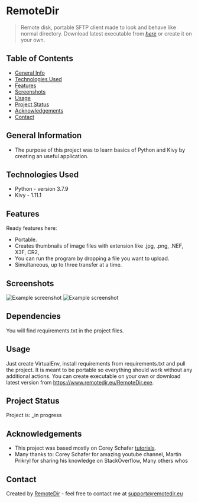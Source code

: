 # RemoteDir
> Remote disk, portable SFTP client made to look and behave like normal directory.
> Download latest executable from [_here_](https://www.remotedir.eu/remotedir.exe)
> or create it on your own. 

## Table of Contents
* [General Info](#general-information)
* [Technologies Used](#technologies-used)
* [Features](#features)
* [Screenshots](#screenshots)
* [Usage](#usage)
* [Project Status](#project-status)
* [Acknowledgements](#acknowledgements)
* [Contact](#contact)
<!-- * [License](#license) -->


## General Information
- The purpose of this project was to learn basics of Python and Kivy by creating an useful application.



## Technologies Used
- Python - version 3.7.9
- Kivy - 1.11.1


## Features
Ready features here:
- Portable.
- Creates thumbnails of image files with extension like .jpg, .png, .NEF, X3F, CR2, 
- You can run the program by dropping a file you want to upload. 
- Simultaneous, up to three transfer at a time. 


## Screenshots
![Example screenshot](https://www.remotedir.eu/RemoteDir_screen.png)
![Example screenshot](https://www.remotedir.eu/RemoteDir_transfers_screen.png)


## Dependencies
You will find requirements.txt in the project files.


## Usage
Just create VirtualEnv, install requirements from requirements.txt and pull the project. 
It is meant to be portable so everything should work without any additional actions. 
You can create executable on your own or download latest version from https://www.remotedir.eu/RemoteDir.exe. 








## Project Status
Project is: _in progress









## Acknowledgements
- This project was based mostly on Corey Schafer [tutorials](https://www.youtube.com/user/schafer5).
- Many thanks to:
  Corey Schafer for amazing youtube channel,
  Martin Prikryl for sharing his knowledge on StackOverflow,
  Many others whos 






## Contact
Created by [RemoteDir](https://www.remotedir.eu/) - feel free to contact me at support@remotedir.eu


<!-- Optional -->
<!-- ## License -->
<!-- This project is open source and available under the [... License](). -->
